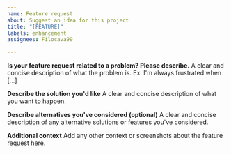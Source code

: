 ```yaml
---
name: Feature request
about: Suggest an idea for this project
title: "[FEATURE]"
labels: enhancement
assignees: Filocava99

---
```


<!-- 
1. Your feature request's title must be as simply and clearly as possible
2. It's important that you describe the reason for that suggestion
3. Describe the feature as simply and clearly as possible
4. In case the previous the previous request was not implementable, write an alternative solution
5. Link any screenshots that help you describe the feature
-->
**Is your feature request related to a problem? Please describe.**
A clear and concise description of what the problem is. Ex. I'm always frustrated when [...]

**Describe the solution you'd like**
A clear and concise description of what you want to happen.

**Describe alternatives you've considered (optional)**
A clear and concise description of any alternative solutions or features you've considered.

**Additional context**
Add any other context or screenshots about the feature request here.
